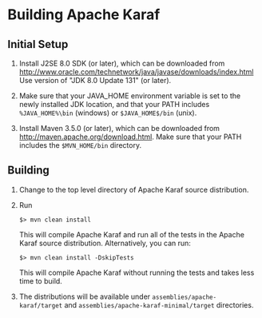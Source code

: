 <!--
    Licensed to the Apache Software Foundation (ASF) under one
    or more contributor license agreements.  See the NOTICE file
    distributed with this work for additional information
    regarding copyright ownership.  The ASF licenses this file
    to you under the Apache License, Version 2.0 (the
    "License"); you may not use this file except in compliance
    with the License.  You may obtain a copy of the License at

      http://www.apache.org/licenses/LICENSE-2.0

    Unless required by applicable law or agreed to in writing,
    software distributed under the License is distributed on an
    "AS IS" BASIS, WITHOUT WARRANTIES OR CONDITIONS OF ANY
    KIND, either express or implied.  See the License for the
    specific language governing permissions and limitations
    under the License.
-->

# Building Apache Karaf

## Initial Setup

1. Install J2SE 8.0 SDK (or later), which can be downloaded from 
   http://www.oracle.com/technetwork/java/javase/downloads/index.html
   Use version of "JDK 8.0 Update 131" (or later).

2. Make sure that your JAVA_HOME environment variable is set to the newly installed 
   JDK location, and that your PATH includes `%JAVA_HOME%\bin` (windows) or 
   `$JAVA_HOME$/bin` (unix).

3. Install Maven 3.5.0 (or later), which can be downloaded from 
   http://maven.apache.org/download.html. Make sure that your PATH includes 
   the `$MVN_HOME/bin` directory. 


## Building

1. Change to the top level directory of Apache Karaf source distribution.
2. Run

    ```
    $> mvn clean install
    ```

   This will compile Apache Karaf and run all of the tests in the
   Apache Karaf source distribution. Alternatively, you can run:
   
   ```
   $> mvn clean install -DskipTests
   ```
   
   This will compile Apache Karaf without running the tests and takes less
   time to build.
   
3. The distributions will be available under `assemblies/apache-karaf/target`
   and `assemblies/apache-karaf-minimal/target` directories.

